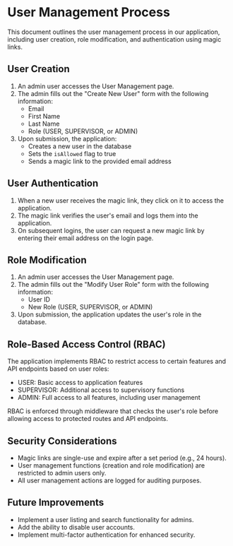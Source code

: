# User Management Process

This document outlines the user management process in our application, including user creation, role modification, and authentication using magic links.

## User Creation

1. An admin user accesses the User Management page.
2. The admin fills out the "Create New User" form with the following information:
   - Email
   - First Name
   - Last Name
   - Role (USER, SUPERVISOR, or ADMIN)
3. Upon submission, the application:
   - Creates a new user in the database
   - Sets the `isAllowed` flag to true
   - Sends a magic link to the provided email address

## User Authentication

1. When a new user receives the magic link, they click on it to access the application.
2. The magic link verifies the user's email and logs them into the application.
3. On subsequent logins, the user can request a new magic link by entering their email address on the login page.

## Role Modification

1. An admin user accesses the User Management page.
2. The admin fills out the "Modify User Role" form with the following information:
   - User ID
   - New Role (USER, SUPERVISOR, or ADMIN)
3. Upon submission, the application updates the user's role in the database.

## Role-Based Access Control (RBAC)

The application implements RBAC to restrict access to certain features and API endpoints based on user roles:

- USER: Basic access to application features
- SUPERVISOR: Additional access to supervisory functions
- ADMIN: Full access to all features, including user management

RBAC is enforced through middleware that checks the user's role before allowing access to protected routes and API endpoints.

## Security Considerations

- Magic links are single-use and expire after a set period (e.g., 24 hours).
- User management functions (creation and role modification) are restricted to admin users only.
- All user management actions are logged for auditing purposes.

## Future Improvements

- Implement a user listing and search functionality for admins.
- Add the ability to disable user accounts.
- Implement multi-factor authentication for enhanced security.
